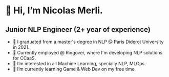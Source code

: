 # 👋 Hi, I’m Nicolas Merli.
## Junior NLP Engineer (2+ year of experience)
- 🏫 I graduated from a master's degree in NLP @ Paris Diderot University in 2021.
- 🏢 Currently employed @ Ringover, where I'm developing NLP solutions for CCaaS.
- 👀 I’m interested in all Machine Learning, specially NLP, MLOps.
- 🌱 I’m currently learning Game & Web Dev on my free time.
